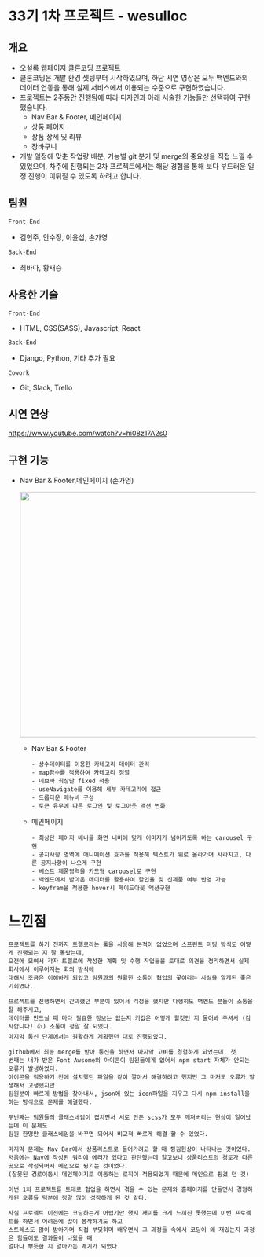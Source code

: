 # 33기 1차 프로젝트 - wesulloc

## 개요
* 오설록 웹페이지 클론코딩 프로젝트
* 클론코딩은 개발 환경 셋팅부터 시작하였으며, 하단 시연 영상은 모두 백엔드와의 데이터 연동을 통해 실제 서비스에서 이용되는 수준으로 구현하였습니다.
* 프로젝트는 2주동안 진행됨에 따라 디자인과 아래 서술한 기능들만 선택하여 구현했습니다.
  * Nav Bar & Footer, 메인페이지
  * 상품 페이지
  * 상품 상세 및 리뷰 
  * 장바구니
* 개발 일정에 맞춘 작업량 배분, 기능별 git 분기 및 merge의 중요성을 직접 느낄 수 있었으며, 차주에 진행되는 2차 프로젝트에서는 해당 경험을 통해 보다 부드러운 일정 진행이 이뤄질 수 있도록 하려고 합니다.

## 팀원

`Front-End` 
  * 김현주, 안수정, 이윤섭, 손가영

`Back-End` 
  * 최바다, 황재승

## 사용한 기술

`Front-End` 
  * HTML, CSS(SASS), Javascript, React

`Back-End` 
  * Django, Python, 기타 추가 필요

`Cowork` 
  * Git, Slack, Trello

## 시연 연상

https://www.youtube.com/watch?v=hi08z17A2s0

## 구현 기능

* Nav Bar & Footer,메인페이지 (손가영)

  <img width="500" src="https://velog.velcdn.com/images/ka0son/post/6d025d21-7b81-4d1f-b152-6aeb5bcea78b/image.gif"/>
  
  * Nav Bar & Footer

    ```
    - 상수데이터를 이용한 카테고리 데이터 관리
    - map함수를 적용하여 카테고리 정렬
    - 네브바 최상단 fixed 적용
    - useNavigate를 이용해 세부 카테고리에 접근
    - 드롭다운 메뉴바 구성
    - 토큰 유무에 따른 로그인 및 로그아웃 액션 변화
    ```
  
  * 메인페이지

    ```
    - 최상단 페이지 배너를 화면 너비에 맞게 이미지가 넘어가도록 하는 carousel 구현
    - 공지사항 영역에 애니메이션 효과를 적용해 텍스트가 위로 올라가며 사라지고, 다른 공지사항이 나오게 구현
    - 베스트 제품영역을 카드형 carousel로 구현 
    - 백엔드에서 받아온 데이터를 활용하여 할인율 및 신제품 여부 반영 가능
    - keyfram을 적용한 hover시 페이드아웃 액션구현
    ```
    
# 느낀점

    프로젝트를 하기 전까지 트렐로라는 툴을 사용해 본적이 없었으며 스프린트 미팅 방식도 어떻게 진행되는 지 잘 몰랐는데, 
    오전에 모여서 각자 트렐로에 작성한 계획 및 수행 작업들을 토대로 의견을 정리하면서 실제 회사에서 이루어지는 회의 방식에
    대해서 조금은 이해하게 되었고 팀원과의 원활한 소통이 협업의 꽃이라는 사실을 알게된 좋은 기회였다.

    프로젝트를 진행하면서 간과했던 부분이 있어서 걱정을 했지만 다행히도 백엔드 분들이 소통을 잘 해주시고,
    데이터를 만드실 때 마다 필요한 정보는 없는지 키값은 어떻게 할것인 지 물어봐 주셔서 (감사합니다! 👍) 소통이 정말 잘 되었다.
    마지막 통신 단계에서는 원활하게 계획했던 대로 진행되었다.
    
    github에서 최종 merge를 받아 통신을 하면서 마지막 고비를 경험하게 되었는데, 첫
    번째는 내가 받은 Font Awsome의 아이콘이 팀원들에게 없어서 npm start 자체가 안되는 오류가 발생하였다. 
    아이콘을 적용하기 전에 설치했던 파일을 같이 깔아서 해결하려고 했지만 그 마저도 오류가 발생해서 고생했지만
    팀원분이 빠르게 방법을 찾아내서, json에 있는 icon파일을 지우고 다시 npm install을 하는 방식으로 문제를 해결했다.

    두번째는 팀원들의 클래스네임이 겹치면서 서로 만든 scss가 모두 깨져버리는 현상이 일어났는데 이 문제도
    팀원 한명만 클래스네임을 바꾸면 되어서 비교적 빠르게 해결 할 수 있었다.

    마지막 문제는 Nav Bar에서 상품리스트로 들어가려고 할 때 튕김현상이 나타나는 것이었다. 
    처음에는 Nav에 작성된 쿼리에 에러가 있다고 판단했는데 알고보니 상품리스트의 경로가 다른 곳으로 작성되어서 메인으로 튕기는 것이었다. 
    (잘못된 경로이동시 메인페이지로 이동하는 로직이 적용되었기 때문에 메인으로 튕겼 던 것)

    이번 1차 프로젝트를 토대로 협업을 하면서 겪을 수 있는 문제와 홈페이지를 만들면서 경험하게된 오류들 덕분에 정말 많이 성장하게 된 것 같다.

    사실 프로젝트 이전에는 코딩하는게 어렵기만 했지 재미를 크게 느끼진 못했는데 이번 프로젝트를 하면서 어려움에 많이 봉착하기도 하고
    스트레스도 많이 받아가며 직접 부딪히며 배우면서 그 과정들 속에서 코딩이 왜 재밌는지 과정은 힘들어도 결과물이 나왔을 때 
    얼마나 뿌듯한 지 알아가는 계기가 되었다.



